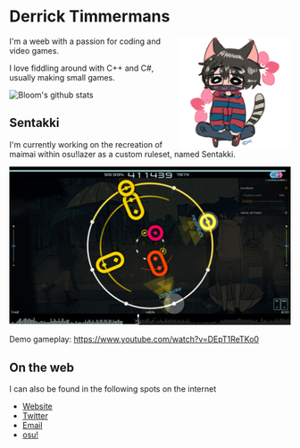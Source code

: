 # Derrick Timmermans

<img src="https://github.com/LumpBloom7/LumpBloom7/blob/master/avatar.png?raw=true" height="200" width="200" align='right'/>

I'm a weeb with a passion for coding and video games.

I love fiddling around with C++ and C#, usually making small games.

![Bloom's github stats](https://github-readme-stats.vercel.app/api?username=lumpbloom7&show_icons=true&title_color=ff0064&icon_color=ff0064&text_color=9f9f9f&hide_border=true)


## Sentakki
I'm currently working on the recreation of maimai within osu!lazer as a custom ruleset, named Sentakki.

![Sentakki gameplay](https://github.com/LumpBloom7/LumpBloom7/blob/master/sentakki.png?raw=true)

Demo gameplay: https://www.youtube.com/watch?v=DEpT1ReTKo0


## On the web
I can also be found in the following spots on the internet
* [Website](https://lumpbloom7.github.io)
* [Twitter](https://twitter.com/LumpBloom7)
* [Email](mailto:derrick.timmermans@outlook.com)
* [osu!](https://osu.ppy.sh/users/6443205)
